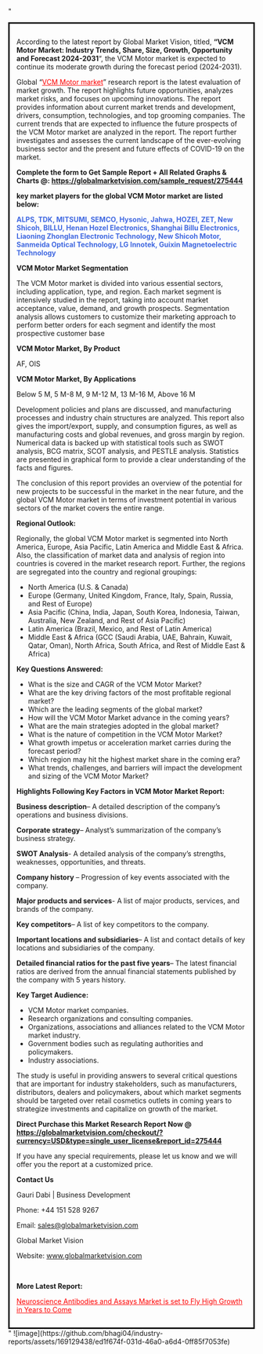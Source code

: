 "<div style='border: 3px solid black; padding: 1em;'>

According to the latest report by Global Market Vision, titled, <strong>“VCM Motor Market: Industry Trends, Share, Size, Growth, Opportunity and Forecast 2024-2031</strong>“, the VCM Motor market is expected to continue its moderate growth during the forecast period (2024-2031).

Global “<a style='color: #ff0000;' href='https://globalmarketvision.com/reports/global-vcm-motor-market/275444'>VCM Motor market</a>” research report is the latest evaluation of market growth. The report highlights future opportunities, analyzes market risks, and focuses on upcoming innovations. The report provides information about current market trends and development, drivers, consumption, technologies, and top grooming companies. The current trends that are expected to influence the future prospects of the VCM Motor market are analyzed in the report. The report further investigates and assesses the current landscape of the ever-evolving business sector and the present and future effects of COVID-19 on the market.

<strong>Complete the form to Get Sample Report + All Related Graphs &amp; Charts @: <a style='color: #ff0000;' href='https://globalmarketvision.com/sample_request/275444?utm_source=linkedinPulse&utm_medium=SN&utm_campaign=SN'><strong>https://globalmarketvision.com/sample_request/275444</strong></a></strong>

<strong>key market players for the global VCM Motor market are listed below:</strong>

<strong style='color: #4169e1;'>ALPS, TDK, MITSUMI, SEMCO, Hysonic, Jahwa, HOZEI, ZET, New Shicoh, BILLU, Henan Hozel Electronics, Shanghai Billu Electronics, Liaoning Zhonglan Electronic Technology, New Shicoh Motor, Sanmeida Optical Technology, LG Innotek, Guixin Magnetoelectric Technology</strong>

<strong>VCM Motor Market Segmentation</strong>

The VCM Motor market is divided into various essential sectors, including application, type, and region. Each market segment is intensively studied in the report, taking into account market acceptance, value, demand, and growth prospects. Segmentation analysis allows customers to customize their marketing approach to perform better orders for each segment and identify the most prospective customer base

<strong>VCM Motor Market, By Product</strong>

AF, OIS

<strong>VCM Motor Market, By Applications</strong>

Below 5 M, 5 M-8 M, 9 M-12 M, 13 M-16 M, Above 16 M

Development policies and plans are discussed, and manufacturing processes and industry chain structures are analyzed. This report also gives the import/export, supply, and consumption figures, as well as manufacturing costs and global revenues, and gross margin by region. Numerical data is backed up with statistical tools such as SWOT analysis, BCG matrix, SCOT analysis, and PESTLE analysis. Statistics are presented in graphical form to provide a clear understanding of the facts and figures.

The conclusion of this report provides an overview of the potential for new projects to be successful in the market in the near future, and the global VCM Motor market in terms of investment potential in various sectors of the market covers the entire range.

<strong>Regional Outlook:</strong>

Regionally, the global VCM Motor market is segmented into North America, Europe, Asia Pacific, Latin America and Middle East &amp; Africa. Also, the classification of market data and analysis of region into countries is covered in the market research report. Further, the regions are segregated into the country and regional groupings:
<ul>
  <li>North America (U.S. &amp; Canada)</li>
  <li>Europe (Germany, United Kingdom, France, Italy, Spain, Russia, and Rest of Europe)</li>
  <li>Asia Pacific (China, India, Japan, South Korea, Indonesia, Taiwan, Australia, New Zealand, and Rest of Asia Pacific)</li>
  <li>Latin America (Brazil, Mexico, and Rest of Latin America)</li>
  <li>Middle East &amp; Africa (GCC (Saudi Arabia, UAE, Bahrain, Kuwait, Qatar, Oman), North Africa, South Africa, and Rest of Middle East &amp; Africa)</li>
</ul>
<strong>Key Questions Answered:</strong>
<ul>
  <li>What is the size and CAGR of the VCM Motor Market?</li>
  <li>What are the key driving factors of the most profitable regional market?</li>
  <li>Which are the leading segments of the global market?</li>
  <li>How will the VCM Motor Market advance in the coming years?</li>
  <li>What are the main strategies adopted in the global market?</li>
  <li>What is the nature of competition in the VCM Motor Market?</li>
  <li>What growth impetus or acceleration market carries during the forecast period?</li>
  <li>Which region may hit the highest market share in the coming era?</li>
  <li>What trends, challenges, and barriers will impact the development and sizing of the VCM Motor Market?</li>
</ul>
<strong>Highlights Following Key Factors in VCM Motor Market Report:</strong>

<strong>Business description</strong>– A detailed description of the company’s operations and business divisions.

<strong>Corporate strategy</strong>– Analyst’s summarization of the company’s business strategy.

<strong>SWOT Analysis</strong>- A detailed analysis of the company’s strengths, weaknesses, opportunities, and threats.

<strong>Company history</strong> – Progression of key events associated with the company.

<strong>Major products and services</strong>- A list of major products, services, and brands of the company.

<strong>Key competitors</strong>– A list of key competitors to the company.

<strong>Important locations and subsidiaries</strong>– A list and contact details of key locations and subsidiaries of the company.

<strong>Detailed financial ratios for the past five years</strong>– The latest financial ratios are derived from the annual financial statements published by the company with 5 years history.

<strong>Key Target Audience:</strong>
<ul>
  <li>VCM Motor market companies.</li>
  <li>Research organizations and consulting companies.</li>
  <li>Organizations, associations and alliances related to the VCM Motor market industry.</li>
  <li>Government bodies such as regulating authorities and policymakers.</li>
  <li>Industry associations.</li>
</ul>
The study is useful in providing answers to several critical questions that are important for industry stakeholders, such as manufacturers, distributors, dealers and policymakers, about which market segments should be targeted over retail cosmetics outlets in coming years to strategize investments and capitalize on growth of the market.

<strong>Direct Purchase this Market Research Report Now @ </strong><strong><a style='color: #ff0000;' href='https://globalmarketvision.com/checkout/?currency=USD&type=single_user_license&report_id=275444?utm_source=linkedinPulse&utm_medium=SN&utm_campaign=SN'><strong>https://globalmarketvision.com/checkout/?currency=USD&type=single_user_license&report_id=275444</strong></a></strong>

If you have any special requirements, please let us know and we will offer you the report at a customized price.
<p id='ember58' class='ember-view reader-content-blocks__paragraph'><strong>Contact Us</strong></p>
<p id='ember59' class='ember-view reader-content-blocks__paragraph'>Gauri Dabi | Business Development</p>
<p id='ember60' class='ember-view reader-content-blocks__paragraph'>Phone: +44 151 528 9267</p>
Email: <a href='mailto:sales@globalmarketvision.com'>sales@globalmarketvision.com</a>

Global Market Vision

Website: <a href='http://www.globalmarketvision.com'>www.globalmarketvision.com</a>

&nbsp;

<strong>More Latest Report:</strong>

<a style='color: #ff0000;' href='https://medium.com/@nikitadhamdhere4/neuroscience-antibodies-and-assays-market-is-set-to-fly-high-growth-in-years-to-come-e5d985e4ae38'>Neuroscience Antibodies and Assays Market is set to Fly High Growth in Years to Come</a>

</div>"
![image](https://github.com/bhagi04/industry-reports/assets/169129438/ed1f674f-031d-46a0-a6d4-0ff85f7053fe)
